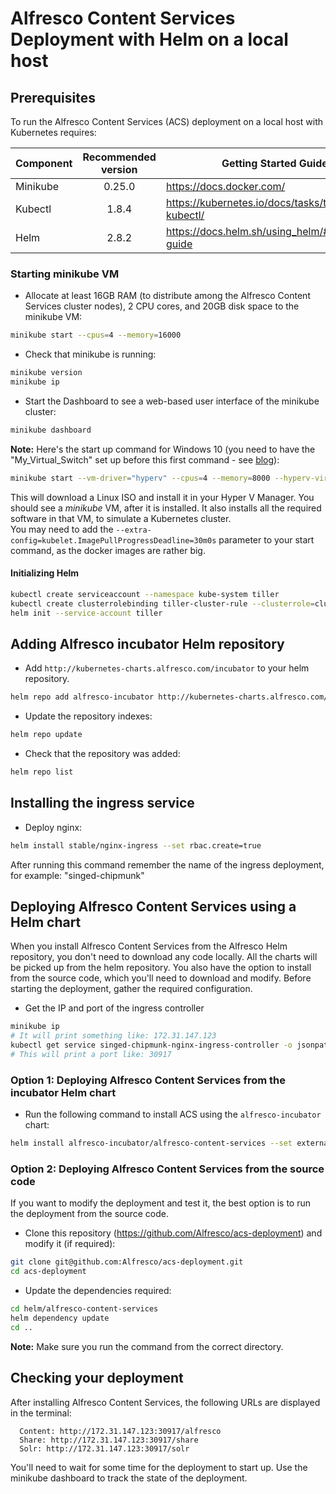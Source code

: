 # Alfresco Content Services Deployment with Helm on a local host


## Prerequisites

To run the Alfresco Content Services (ACS) deployment on a local host with Kubernetes requires:

| Component   | Recommended version | Getting Started Guide |
| ------------|:-----------: | ---------------------- |
| Minikube    | 0.25.0       | https://docs.docker.com/ |
| Kubectl     | 1.8.4        | https://kubernetes.io/docs/tasks/tools/install-kubectl/ |
| Helm        | 2.8.2        | https://docs.helm.sh/using_helm/#quickstart-guide |

### Starting minikube VM

* Allocate at least 16GB RAM (to distribute among the Alfresco Content Services cluster nodes), 2 CPU cores, and 20GB disk space to the minikube VM:
```bash
minikube start --cpus=4 --memory=16000
```
* Check that minikube is running:
```bash
minikube version
minikube ip
```
* Start the Dashboard to see a web-based user interface of the minikube cluster:
```bash
minikube dashboard
```

**Note:**
Here's the start up command for Windows 10 (you need to have the "My_Virtual_Switch" set up before this first command - see [blog](https://blogs.msdn.microsoft.com/wasimbloch/2017/01/23/setting-up-kubernetes-on-windows10-laptop-with-minikube/)):
```bash
minikube start --vm-driver="hyperv" --cpus=4 --memory=8000 --hyperv-virtual-switch="My_Virtual_Switch" --v=7 --alsologtostderr
```
This will download a Linux ISO and install it in your Hyper V Manager. You should see a _minikube_ VM, after it is installed. It also installs all the required software in that VM, to simulate a Kubernetes cluster.  
You may need to add the ```--extra-config=kubelet.ImagePullProgressDeadline=30m0s``` parameter to your start command, as the docker images are rather big.  

#### Initializing Helm

```bash
kubectl create serviceaccount --namespace kube-system tiller
kubectl create clusterrolebinding tiller-cluster-rule --clusterrole=cluster-admin --serviceaccount=kube-system:tiller
helm init --service-account tiller
```

## Adding Alfresco incubator Helm repository

* Add `http://kubernetes-charts.alfresco.com/incubator` to your helm repository.
```bash
helm repo add alfresco-incubator http://kubernetes-charts.alfresco.com/incubator
```

* Update the repository indexes:
```bash
helm repo update
```

* Check that the repository was added:
```bash
helm repo list
```

## Installing the ingress service

* Deploy nginx:
```bash
helm install stable/nginx-ingress --set rbac.create=true
```

After running this command remember the name of the ingress deployment, for example: "singed-chipmunk"


## Deploying Alfresco Content Services using a Helm chart

When you install Alfresco Content Services from the Alfresco Helm repository, you don't need to download any code locally. All the charts will be picked up from the helm repository.  You also have the option to install from the source code, which you'll need to download and modify.  Before starting the deployment, gather the required configuration.

* Get the IP and port of the ingress controller
```bash
minikube ip
# It will print something like: 172.31.147.123
kubectl get service singed-chipmunk-nginx-ingress-controller -o jsonpath={.spec.ports[0].nodePort}
# This will print a port like: 30917
```

### Option 1: Deploying Alfresco Content Services from the incubator Helm chart

* Run the following command to install ACS using the `alfresco-incubator` chart:
```bash
helm install alfresco-incubator/alfresco-content-services --set externalProtocol="http" --set externalHost="172.31.147.123" --set externalPort="30917"
```

### Option 2: Deploying Alfresco Content Services from the source code

If you want to modify the deployment and test it, the best option is to run the deployment from the source code.

* Clone this repository (https://github.com/Alfresco/acs-deployment) and modify it (if required):
```bash
git clone git@github.com:Alfresco/acs-deployment.git
cd acs-deployment
```
* Update the dependencies required:

```bash
cd helm/alfresco-content-services
helm dependency update
cd ..
```
**Note:** Make sure you run the command from the correct directory.

## Checking your deployment

After installing Alfresco Content Services, the following URLs are displayed in the terminal:
```
  Content: http://172.31.147.123:30917/alfresco
  Share: http://172.31.147.123:30917/share
  Solr: http://172.31.147.123:30917/solr
```
You'll need to wait for some time for the deployment to start up. Use the minikube dashboard to track the state of the deployment.
